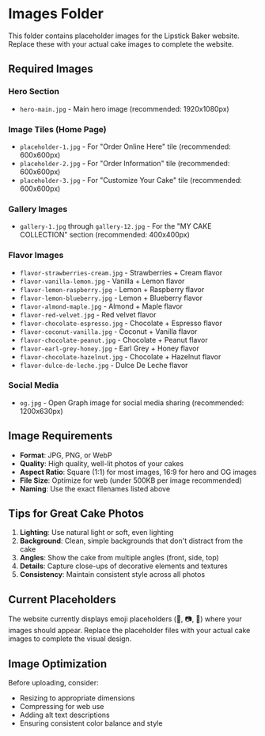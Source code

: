 # Images Folder

This folder contains placeholder images for the Lipstick Baker website. Replace these with your actual cake images to complete the website.

## Required Images

### Hero Section
- `hero-main.jpg` - Main hero image (recommended: 1920x1080px)

### Image Tiles (Home Page)
- `placeholder-1.jpg` - For "Order Online Here" tile (recommended: 600x600px)
- `placeholder-2.jpg` - For "Order Information" tile (recommended: 600x600px)  
- `placeholder-3.jpg` - For "Customize Your Cake" tile (recommended: 600x600px)

### Gallery Images
- `gallery-1.jpg` through `gallery-12.jpg` - For the "MY CAKE COLLECTION" section (recommended: 400x400px)

### Flavor Images
- `flavor-strawberries-cream.jpg` - Strawberries + Cream flavor
- `flavor-vanilla-lemon.jpg` - Vanilla + Lemon flavor
- `flavor-lemon-raspberry.jpg` - Lemon + Raspberry flavor
- `flavor-lemon-blueberry.jpg` - Lemon + Blueberry flavor
- `flavor-almond-maple.jpg` - Almond + Maple flavor
- `flavor-red-velvet.jpg` - Red velvet flavor
- `flavor-chocolate-espresso.jpg` - Chocolate + Espresso flavor
- `flavor-coconut-vanilla.jpg` - Coconut + Vanilla flavor
- `flavor-chocolate-peanut.jpg` - Chocolate + Peanut flavor
- `flavor-earl-grey-honey.jpg` - Earl Grey + Honey flavor
- `flavor-chocolate-hazelnut.jpg` - Chocolate + Hazelnut flavor
- `flavor-dulce-de-leche.jpg` - Dulce De Leche flavor

### Social Media
- `og.jpg` - Open Graph image for social media sharing (recommended: 1200x630px)

## Image Requirements

- **Format**: JPG, PNG, or WebP
- **Quality**: High quality, well-lit photos of your cakes
- **Aspect Ratio**: Square (1:1) for most images, 16:9 for hero and OG images
- **File Size**: Optimize for web (under 500KB per image recommended)
- **Naming**: Use the exact filenames listed above

## Tips for Great Cake Photos

1. **Lighting**: Use natural light or soft, even lighting
2. **Background**: Clean, simple backgrounds that don't distract from the cake
3. **Angles**: Show the cake from multiple angles (front, side, top)
4. **Details**: Capture close-ups of decorative elements and textures
5. **Consistency**: Maintain consistent style across all photos

## Current Placeholders

The website currently displays emoji placeholders (🍰, 📷, 🎂) where your images should appear. Replace the placeholder files with your actual cake images to complete the visual design.

## Image Optimization

Before uploading, consider:
- Resizing to appropriate dimensions
- Compressing for web use
- Adding alt text descriptions
- Ensuring consistent color balance and style
